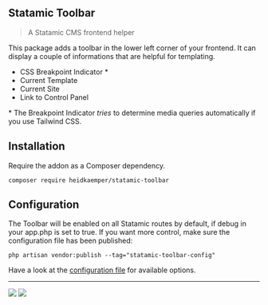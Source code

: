 <!-- statamic:hide -->

## Statamic Toolbar

<!-- /statamic:hide -->

> A Statamic CMS frontend helper

This package adds a toolbar in the lower left corner of your frontend.
It can display a couple of informations that are helpful for templating.

- CSS Breakpoint Indicator \*
- Current Template
- Current Site
- Link to Control Panel

\* The Breakpoint Indicator *tries* to determine media queries automatically if you use Tailwind CSS.

## Installation

Require the addon as a Composer dependency.

```
composer require heidkaemper/statamic-toolbar
```

## Configuration

The Toolbar will be enabled on all Statamic routes by default, if debug in your app.php is set to true.
If you want more control, make sure the configuration file has been published:

```
php artisan vendor:publish --tag="statamic-toolbar-config"
```

Have a look at the [configuration file](config/toolbar.php) for available options.

<!-- statamic:hide -->

---

<a href="https://statamic.com"><img src="https://img.shields.io/badge/Statamic-3.3+-FF269E?style=for-the-badge"></a>
<a href="https://packagist.org/packages/heidkaemper/statamic-toolbar"><img src="https://img.shields.io/packagist/v/heidkaemper/statamic-toolbar?style=for-the-badge"></a>

<!-- /statamic:hide -->
